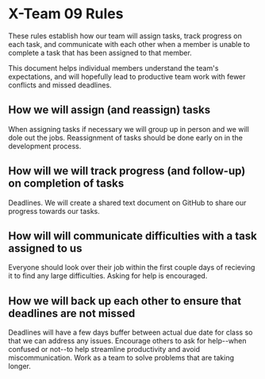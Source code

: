 # X-Team 09 Rules

These rules establish how our team will assign tasks,
track progress on each task, and communicate with each other 
when a member is unable to complete a task that has been assigned to that member.

This document helps individual members understand the team's expectations,
and will hopefully lead to productive team work with fewer conflicts
and missed deadlines.

## How we will assign (and reassign) tasks

When assigning tasks if necessary we will group up in person and we will dole out the jobs. Reassignment of tasks should be done early on in the development process.

## How will we will track progress (and follow-up) on completion of tasks

Deadlines. We will create a shared text document on GitHub to share our progress towards our tasks.

## How will will communicate difficulties with a task assigned to us

Everyone should look over their job within the first couple days of recieving it to find any large difficulties. Asking for help is encouraged.

## How we will back up each other to ensure that deadlines are not missed

Deadlines will have a few days buffer between actual due date for class so that we can address any issues.
Encourage others to ask for help--when confused or not--to help streamline productivity and avoid miscommunication. Work as a team to solve problems that are taking longer.





